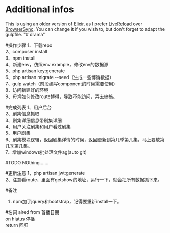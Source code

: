 # Additional infos
This is using an older version of [Elixir](https://laravel.com/docs/5.2/elixir), as I prefer [LiveReload](https://chrome.google.com/webstore/detail/livereload/jnihajbhpnppcggbcgedagnkighmdlei) over [BrowserSync](https://www.browsersync.io). You can change it if you wish to, but don't forget to adapt the gulpfile.
"# drama" 

#操作步骤
1、下载repo</br>
2、composer install</br>
3、npm install</br>
4、新建env，仿照env.example，修改env的数据源</br>
5、php artisan key:generate</br>
6、php artisan migrate --seed（生成一些博得数据）</br>
7、gulp watch（前段编写component的时候需要使用）</br>
8、访问新建好的环境</br>
9、母鸡如何修改route博得，导致不能访问，弄去搞搞。</br>

#完成列表
1、用户后台</br>
2、剧集信息抓取</br>
3、剧集详细信息带剧集详细</br>
4、用户关注剧集和用户看过剧集</br>
5、用户剧集</br>
6、剧集模块逻辑，返回剧集详情的时候，返回更新到第几季第几集，马上要放第几季第几集。</br>
7、增加windows批处理文件ag(auto git)</br>


#TODO
NOthing.......

#更新注意
1、php artisan jwt:generate</br>
2、注意看route，里面有getshow的地址，运行一下，就会把所有数据抓下来。</br>

#备注
1. npm加了jquery和bootstrap，记得要重新install一下。</br>

#名词
aired from 首播日期</br>
on hiatus 停播</br>
return 回归</br>